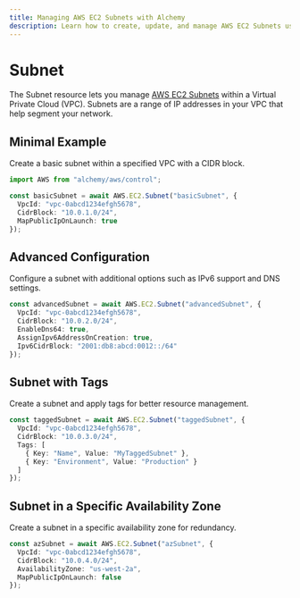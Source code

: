 ```yaml
---
title: Managing AWS EC2 Subnets with Alchemy
description: Learn how to create, update, and manage AWS EC2 Subnets using Alchemy Cloud Control.
---
```


# Subnet

The Subnet resource lets you manage [AWS EC2 Subnets](https://docs.aws.amazon.com/ec2/latest/userguide/) within a Virtual Private Cloud (VPC). Subnets are a range of IP addresses in your VPC that help segment your network.

## Minimal Example

Create a basic subnet within a specified VPC with a CIDR block.

```ts
import AWS from "alchemy/aws/control";

const basicSubnet = await AWS.EC2.Subnet("basicSubnet", {
  VpcId: "vpc-0abcd1234efgh5678",
  CidrBlock: "10.0.1.0/24",
  MapPublicIpOnLaunch: true
});
```

## Advanced Configuration

Configure a subnet with additional options such as IPv6 support and DNS settings.

```ts
const advancedSubnet = await AWS.EC2.Subnet("advancedSubnet", {
  VpcId: "vpc-0abcd1234efgh5678",
  CidrBlock: "10.0.2.0/24",
  EnableDns64: true,
  AssignIpv6AddressOnCreation: true,
  Ipv6CidrBlock: "2001:db8:abcd:0012::/64"
});
```

## Subnet with Tags

Create a subnet and apply tags for better resource management.

```ts
const taggedSubnet = await AWS.EC2.Subnet("taggedSubnet", {
  VpcId: "vpc-0abcd1234efgh5678",
  CidrBlock: "10.0.3.0/24",
  Tags: [
    { Key: "Name", Value: "MyTaggedSubnet" },
    { Key: "Environment", Value: "Production" }
  ]
});
```

## Subnet in a Specific Availability Zone

Create a subnet in a specific availability zone for redundancy.

```ts
const azSubnet = await AWS.EC2.Subnet("azSubnet", {
  VpcId: "vpc-0abcd1234efgh5678",
  CidrBlock: "10.0.4.0/24",
  AvailabilityZone: "us-west-2a",
  MapPublicIpOnLaunch: false
});
```